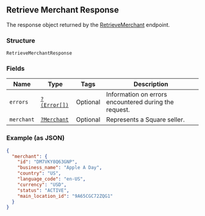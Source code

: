 ## Retrieve Merchant Response

The response object returned by the [RetrieveMerchant](#endpoint-retrieveMerchant) endpoint.

### Structure

`RetrieveMerchantResponse`

### Fields

| Name | Type | Tags | Description |
|  --- | --- | --- | --- |
| `errors` | [`?(Error[])`](/doc/models/error.md) | Optional | Information on errors encountered during the request. |
| `merchant` | [`?Merchant`](/doc/models/merchant.md) | Optional | Represents a Square seller. |

### Example (as JSON)

```json
{
  "merchant": {
    "id": "DM7VKY8Q63GNP",
    "business_name": "Apple A Day",
    "country": "US",
    "language_code": "en-US",
    "currency": "USD",
    "status": "ACTIVE",
    "main_location_id": "9A65CGC72ZQG1"
  }
}
```

